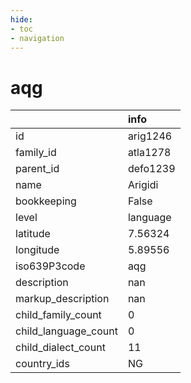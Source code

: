 ```yaml
---
hide:
- toc
- navigation
---
```

# aqg
|                      | info     |
|:---------------------|:---------|
| id                   | arig1246 |
| family_id            | atla1278 |
| parent_id            | defo1239 |
| name                 | Arigidi  |
| bookkeeping          | False    |
| level                | language |
| latitude             | 7.56324  |
| longitude            | 5.89556  |
| iso639P3code         | aqg      |
| description          | nan      |
| markup_description   | nan      |
| child_family_count   | 0        |
| child_language_count | 0        |
| child_dialect_count  | 11       |
| country_ids          | NG       |